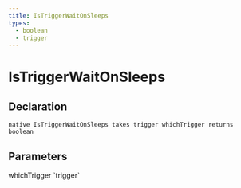 ```yaml
---
title: IsTriggerWaitOnSleeps
types:
  - boolean
  - trigger
---
```


# IsTriggerWaitOnSleeps

## Declaration

```
native IsTriggerWaitOnSleeps takes trigger whichTrigger returns boolean
```

## Parameters
<dl>
  <dt>whichTrigger `trigger`</dt>
  <dd></dd>
</dl>